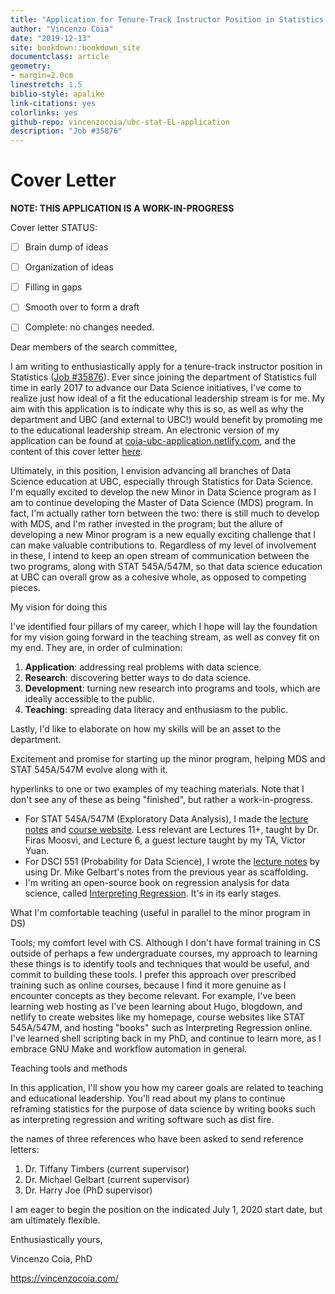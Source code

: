 ```yaml
--- 
title: "Application for Tenure-Track Instructor Position in Statistics at UBC"
author: "Vincenzo Coia"
date: "2019-12-13"
site: bookdown::bookdown_site
documentclass: article
geometry: 
- margin=2.0cm
linestretch: 1.5
biblio-style: apalike
link-citations: yes
colorlinks: yes
github-repo: vincenzocoia/ubc-stat-EL-application
description: "Job #35876"
---
```


# Cover Letter

**NOTE: THIS APPLICATION IS A WORK-IN-PROGRESS**

Cover letter STATUS:

- [ ] Brain dump of ideas
- [ ] Organization of ideas
- [ ] Filling in gaps
- [ ] Smooth over to form a draft
- [ ] Complete: no changes needed.


<!-- Note to self: Make this like the "trailhead" of the Explore magazine -->

Dear members of the search committee,

I am writing to enthusiastically apply for a tenure-track instructor position in Statistics ([Job #35876](https://www.stat.ubc.ca/three-tenure-track-instructor-positions-statistics-35876)). Ever since joining the department of Statistics full time in early 2017 to advance our Data Science initiatives, I've come to realize just how ideal of a fit the educational leadership stream is for me. My aim with this application is to indicate why this is so, as well as why the department and UBC (and external to UBC!) would benefit by promoting me to the educational leadership stream. An electronic version of my application can be found at [coia-ubc-application.netlify.com](https://coia-ubc-application.netlify.com/), and the content of this cover letter [here]().

Ultimately, in this position, I envision advancing all branches of Data Science education at UBC, especially through Statistics for Data Science. I'm equally excited to develop the new Minor in Data Science program as I am to continue developing the Master of Data Science (MDS) program. In fact, I'm actually rather torn between the two: there is still much to develop with MDS, and I'm rather invested in the program; but the allure of developing a new Minor program is a new equally exciting challenge that I can make valuable contributions to. Regardless of my level of involvement in these, I intend to keep an open stream of communication between the two programs, along with STAT 545A/547M, so that data science education at UBC can overall grow as a cohesive whole, as opposed to competing pieces. 

My vision for doing this 

I've identified four pillars of my career, which I hope will lay the foundation for my vision going forward in the teaching stream, as well as convey fit on my end. They are, in order of culmination:

1. __Application__: addressing real problems with data science.
2. __Research__: discovering better ways to do data science.
3. __Development__: turning new research into programs and tools, which are ideally accessible to the public.
4. __Teaching__: spreading data literacy and enthusiasm to the public.


Lastly, I'd like to elaborate on how my skills will be an asset to the department. 

Excitement and promise for starting up the minor program, helping MDS and STAT 545A/547M evolve along with it.

hyperlinks to one or two examples of my teaching materials. Note that I don't see any of these as being "finished", but rather a work-in-progress.

- For STAT 545A/547M (Exploratory Data Analysis), I made the [lecture notes](https://stat545guidebook.netlify.com/) and [course website](https://stat545.stat.ubc.ca/). Less relevant are Lectures 11+, taught by Dr. Firas Moosvi, and Lecture 6, a guest lecture taught by my TA, Victor Yuan.
- For DSCI 551 (Probability for Data Science), I wrote the [lecture notes](https://ubc-mds.github.io/DSCI_551_stat-prob-dsci/lectures/) by using Dr. Mike Gelbart's notes from the previous year as scaffolding.
- I'm writing an open-source book on regression analysis for data science, called [Interpreting Regression](https://interpreting-regression.netlify.com/). It's in its early stages.

What I'm comfortable teaching (useful in parallel to the minor program in DS)

Tools; my comfort level with CS. Although I don't have formal training in CS outside of perhaps a few undergraduate courses, my approach to learning these things is to identify tools and techniques that would be useful, and commit to building these tools. I prefer this approach over prescribed training such as online courses, because I find it more genuine as I encounter concepts as they become relevant. For example, I've been learning web hosting as I've been learning about Hugo, blogdown, and netlify to create websites like my homepage, course websites like STAT 545A/547M, and hosting "books" such as Interpreting Regression online. I've learned shell scripting back in my PhD, and continue to learn more, as I embrace GNU Make and workflow automation in general. 

Teaching tools and methods

In this application, I'll show you how my career goals are related to teaching and educational leadership. You'll read about my plans to continue reframing statistics for the purpose of data science by writing books such as interpreting regression and writing software such as dist fire.

the names of three references who have been asked to send reference letters:

1. Dr. Tiffany Timbers (current supervisor)
2. Dr. Michael Gelbart (current supervisor)
3. Dr. Harry Joe (PhD supervisor)

I am eager to begin the position on the indicated July 1, 2020 start date, but am ultimately flexible. 

Enthusiastically yours,

Vincenzo Coia, PhD

https://vincenzocoia.com/
